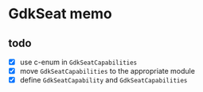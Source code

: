 GdkSeat memo
============

todo
----

* [x] use c-enum in `GdkSeatCapabilities`
* [x] move `GdkSeatCapabilities` to the appropriate module
* [x] define `GdkSeatCapability` and `GdkSeatCapabilities`
